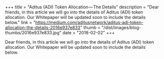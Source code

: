 +++
title = "Aditus (ADI) Token Allocation — The Details"
description = "Dear friends, in this article we will go into the details of Aditus (ADI) token allocation. Our Whitepaper will be updated soon to include the details below."
link = "https://medium.com/aditusnetwork/aditus-adi-token-allocation-the-details-2016e937e833"
thumb = "/dist/images/blog-thumbs/2016e937e833.jpg"
date = "2018-02-02"
+++

Dear friends, in this article we will go into the details of Aditus (ADI) token allocation. Our Whitepaper will be updated soon to include the details below.

